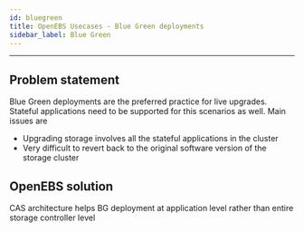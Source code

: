 ```yaml
---
id: bluegreen
title: OpenEBS Usecases - Blue Green deployments
sidebar_label: Blue Green
---
```


------

## Problem statement

Blue Green deployments are the preferred practice for live upgrades. Stateful applications need to be supported for this scenarios as well. Main issues are

- Upgrading storage involves all the stateful applications in the cluster
- Very difficult to revert back to the original software version of the storage cluster


## OpenEBS solution

CAS architecture helps BG deployment at application level rather than entire storage controller level












<!-- Hotjar Tracking Code for https://docs.openebs.io -->
<script>
   (function(h,o,t,j,a,r){
       h.hj=h.hj||function(){(h.hj.q=h.hj.q||[]).push(arguments)};
       h._hjSettings={hjid:785693,hjsv:6};
       a=o.getElementsByTagName('head')[0];
       r=o.createElement('script');r.async=1;
       r.src=t+h._hjSettings.hjid+j+h._hjSettings.hjsv;
       a.appendChild(r);
   })(window,document,'https://static.hotjar.com/c/hotjar-','.js?sv=');
</script>
